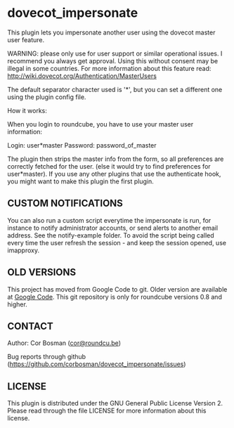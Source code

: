 dovecot_impersonate
===================

This plugin lets you impersonate another user using the dovecot master user feature.

WARNING:  please only use for user support or similar operational issues.  I recommend you always get approval. Using this without consent may be illegal in some countries.  For more information about this feature read: http://wiki.dovecot.org/Authentication/MasterUsers

The default separator character used is '*', but you can set a different one
using the plugin config file.

How it works:

When you login to roundcube, you have to use your master user information:

Login: user*master
Password: password_of_master

The plugin then strips the master info from the form, so all preferences are correctly fetched for the user. (else it would try to find preferences for user*master). If you use any other plugins that use the authenticate hook, you might want to make this plugin the first plugin.

CUSTOM NOTIFICATIONS
--------------------

You can also run a custom script everytime the impersonate is run, for instance to notify administrator accounts, or send alerts to another email address. See the notify-example folder. To avoid the script being called every time the user refresh the session - and keep the session opened, use imapproxy.

OLD VERSIONS
------------

This project has moved from Google Code to git. Older version are available at [Google Code](http://code.google.com/p/roundcube-plugins/downloads/list). This git repository is only for roundcube versions 0.8 and higher.

CONTACT
-------
Author:   Cor Bosman (cor@roundcu.be)

Bug reports through github (https://github.com/corbosman/dovecot_impersonate/issues)

LICENSE
-------

This plugin is distributed under the GNU General Public License Version 2.
Please read through the file LICENSE for more information about this license.

